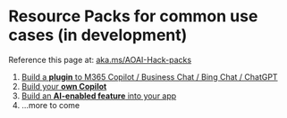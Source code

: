 # Resource Packs for common use cases (in development)
Reference this page at: [aka.ms/AOAI-Hack-packs](https://aka.ms/AOAI-Hack-packs)

1. [Build a **plugin** to M365 Copilot / Business Chat / Bing Chat / ChatGPT](https://aka.ms/AOAI-Hack-build-plugin)
2. [Build your **own Copilot** ](https://aka.ms/AOAI-Hack-build-copilot)
3. [Build an **AI-enabled feature** into your app](https://github.com/abbyjshen/AOAI-Hack-Pack/tree/main/packs/feature)
4. ...more to come
